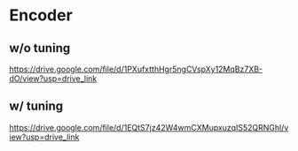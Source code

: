 # Encoder

## w/o tuning
https://drive.google.com/file/d/1PXufxtthHgr5ngCVspXy12MqBz7XB-dO/view?usp=drive_link

## w/ tuning
https://drive.google.com/file/d/1EQtS7jz42W4wmCXMupxuzqIS52QRNGhl/view?usp=drive_link
